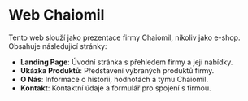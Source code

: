 # Web Chaiomil

Tento web slouží jako prezentace firmy Chaiomil, nikoliv jako e-shop. Obsahuje následující stránky:

- **Landing Page**: Úvodní stránka s přehledem firmy a její nabídky.
- **Ukázka Produktů**: Představení vybraných produktů firmy.
- **O Nás**: Informace o historii, hodnotách a týmu Chaiomil.
- **Kontakt**: Kontaktní údaje a formulář pro spojení s firmou.
